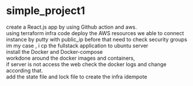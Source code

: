 # simple_project1
create a React.js app by using Github action and aws.  
  using terraform infra code deploy the AWS resources
  we able to connect instance by putty with public_ip before that need to check security groups  
im my case , i cp the fullstack application to ubuntu server  
install the Docker and Docker-compose  
workdone around the docker images and containers,   
if server is not access the web check the docker logs and change according that.  
add the state file and lock file to create the infra idempote
